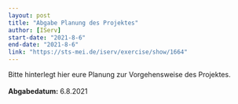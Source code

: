 ```yaml
---
layout: post
title: "Abgabe Planung des Projektes"
author: [IServ]
start-date: "2021-8-6"
end-date: "2021-8-6"
link: "https://sts-mei.de/iserv/exercise/show/1664"
---
```

Bitte hinterlegt hier eure Planung zur Vorgehensweise des Projektes.<br><br>**Abgabedatum:** 6.8.2021